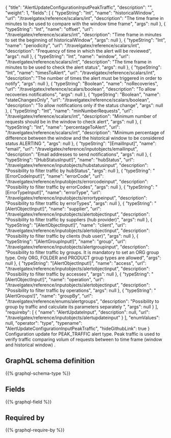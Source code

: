 {
  "title": "AlertUpdateConfigurationInputPeakTraffic",
  "description": "",
  "weight": 1,
  "fields": [
    {
      "typeString": "Int",
      "name": "historicalWindow",
      "url": "/travelgatex/reference/scalars/int",
      "description": "The time frame in minutes to be used to compare with the window time frame",
      "args": null
    },
    {
      "typeString": "Int",
      "name": "offset",
      "url": "/travelgatex/reference/scalars/int",
      "description": "Time frame in minutes to set the beginning of historicalWindow",
      "args": null
    },
    {
      "typeString": "Int",
      "name": "periodicity",
      "url": "/travelgatex/reference/scalars/int",
      "description": "Frequency of time in which the alert will be reviewed",
      "args": null
    },
    {
      "typeString": "Int",
      "name": "window",
      "url": "/travelgatex/reference/scalars/int",
      "description": "The time frame in minutes to be used to check the alert status",
      "args": null
    },
    {
      "typeString": "Int",
      "name": "timesToAlert",
      "url": "/travelgatex/reference/scalars/int",
      "description": "The number of times the alert must be triggered in order to notify",
      "args": null
    },
    {
      "typeString": "Boolean",
      "name": "noRecoveries",
      "url": "/travelgatex/reference/scalars/boolean",
      "description": "To allow recoveries notifications",
      "args": null
    },
    {
      "typeString": "Boolean",
      "name": "stateChangesOnly",
      "url": "/travelgatex/reference/scalars/boolean",
      "description": "To allow notifications only if the status change",
      "args": null
    },
    {
      "typeString": "Int",
      "name": "minNumberRequests",
      "url": "/travelgatex/reference/scalars/int",
      "description": "Minimum number of requests should be in the window to check alert",
      "args": null
    },
    {
      "typeString": "Int",
      "name": "percentageToAlert",
      "url": "/travelgatex/reference/scalars/int",
      "description": "Minimum percentage of difference between the window and the historical window to be considered status ALERTING ",
      "args": null
    },
    {
      "typeString": "[EmailInput]",
      "name": "email",
      "url": "/travelgatex/reference/inputobjects/emailinput",
      "description": "Email addresses to send notifications",
      "args": null
    },
    {
      "typeString": "[HubStatusInput!]",
      "name": "hubStatus",
      "url": "/travelgatex/reference/inputobjects/hubstatusinput",
      "description": "Possibility to filter traffic by hubStatus",
      "args": null
    },
    {
      "typeString": "[ErrorCodeInput!]",
      "name": "errorCode",
      "url": "/travelgatex/reference/inputobjects/errorcodeinput",
      "description": "Possibility to filter traffic by errorCodes",
      "args": null
    },
    {
      "typeString": "[ErrorTypeInput!]",
      "name": "errorType",
      "url": "/travelgatex/reference/inputobjects/errortypeinput",
      "description": "Possibility to filter traffic by errorTypes",
      "args": null
    },
    {
      "typeString": "[AlertObjectInput!]",
      "name": "supplier",
      "url": "/travelgatex/reference/inputobjects/alertobjectinput",
      "description": "Possibility to filter traffic by suppliers (hub provider)",
      "args": null
    },
    {
      "typeString": "[AlertObjectInput!]",
      "name": "client",
      "url": "/travelgatex/reference/inputobjects/alertobjectinput",
      "description": "Possibility to filter traffic by clients (hub user)",
      "args": null
    },
    {
      "typeString": "[AlertGroupInput!]",
      "name": "group",
      "url": "/travelgatex/reference/inputobjects/alertgroupinput",
      "description": "Possibility to filter traffic by groups. It is mandatory to set an ORG group type. Only ORG, FOLDER and PRODUCT group types are allowed",
      "args": null
    },
    {
      "typeString": "[AlertObjectInput!]",
      "name": "access",
      "url": "/travelgatex/reference/inputobjects/alertobjectinput",
      "description": "Possibility to filter traffic by accesses",
      "args": null
    },
    {
      "typeString": "[AlertObjectInput!]",
      "name": "operation",
      "url": "/travelgatex/reference/inputobjects/alertobjectinput",
      "description": "Possibility to filter traffic by operations",
      "args": null
    },
    {
      "typeString": "[AlertGroups!]",
      "name": "groupBy",
      "url": "/travelgatex/reference/enums/alertgroups",
      "description": "Possibility to group by traffic and calculate its parameters separately ",
      "args": null
    }
  ],
  "requireby": [
    {
      "name": "AlertUpdateInput",
      "description": null,
      "url": "/travelgatex/reference/inputobjects/alertupdateinput"
    }
  ],
  "enumValues": null,
  "operator": "type",
  "typename": "AlertUpdateConfigurationInputPeakTraffic",
  "hideGithubLink": true
}
Configuration update for PEAK_TRAFFIC alert type. Peak traffic is used to verify traffic comparing volum of requests between to time frame (window and historical window) . 
## GraphQL schema definition

{{% graphql-schema-type %}}

## Fields

{{% graphql-field %}}

## Required by

{{% graphql-require-by %}}
